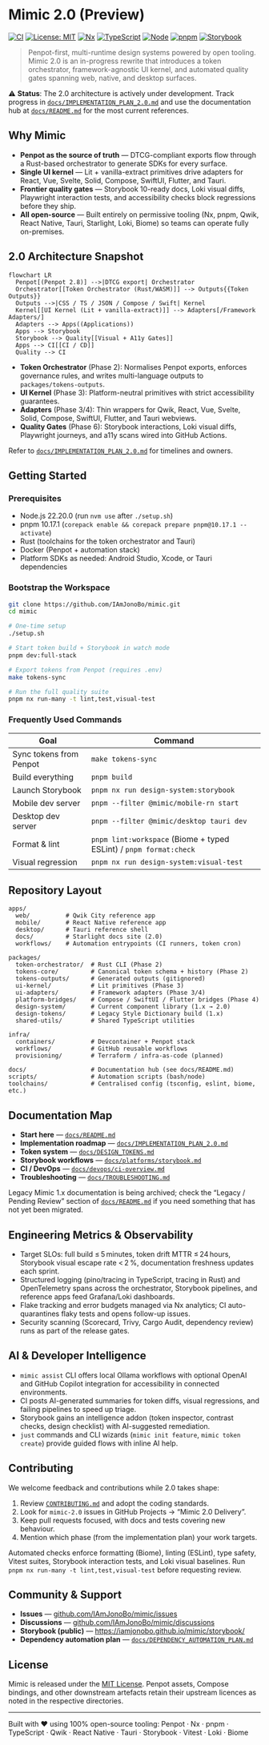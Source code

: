 # Mimic 2.0 (Preview)

[![CI](https://github.com/IAmJonoBo/mimic/workflows/CI/badge.svg)](https://github.com/IAmJonoBo/mimic/actions)
[![License: MIT](https://img.shields.io/badge/License-MIT-yellow.svg)](https://opensource.org/licenses/MIT)
[![Nx](https://img.shields.io/badge/built%20with-Nx-21.6-blue)](https://nx.dev)
[![TypeScript](https://img.shields.io/badge/TypeScript-5.9.3-blue)](https://www.typescriptlang.org/)
[![Node](https://img.shields.io/badge/Node-22.20.0-green)](https://nodejs.org/)
[![pnpm](https://img.shields.io/badge/pnpm-10.17.1-orange)](https://pnpm.io/)
[![Storybook](https://img.shields.io/badge/Storybook-9.1.9-ff4785)](https://storybook.js.org/)

> Penpot-first, multi-runtime design systems powered by open tooling. Mimic 2.0 is an in-progress
> rewrite that introduces a token orchestrator, framework-agnostic UI kernel, and automated quality
> gates spanning web, native, and desktop surfaces.

⚠️ **Status**: The 2.0 architecture is actively under development. Track progress in
[`docs/IMPLEMENTATION_PLAN_2.0.md`](docs/IMPLEMENTATION_PLAN_2.0.md) and use the documentation hub at
[`docs/README.md`](docs/README.md) for the most current references.

## Why Mimic

- **Penpot as the source of truth** — DTCG-compliant exports flow through a Rust-based orchestrator to
  generate SDKs for every surface.
- **Single UI kernel** — Lit + vanilla-extract primitives drive adapters for React, Vue, Svelte, Solid,
  Compose, SwiftUI, Flutter, and Tauri.
- **Frontier quality gates** — Storybook 10-ready docs, Loki visual diffs, Playwright interaction tests,
  and accessibility checks block regressions before they ship.
- **All open-source** — Built entirely on permissive tooling (Nx, pnpm, Qwik, React Native, Tauri,
  Starlight, Loki, Biome) so teams can operate fully on-premises.

## 2.0 Architecture Snapshot

```mermaid
flowchart LR
  Penpot[(Penpot 2.8)] -->|DTCG export| Orchestrator
  Orchestrator[[Token Orchestrator (Rust/WASM)]] --> Outputs{{Token Outputs}}
  Outputs -->|CSS / TS / JSON / Compose / Swift| Kernel
  Kernel[[UI Kernel (Lit + vanilla-extract)]] --> Adapters[/Framework Adapters/]
  Adapters --> Apps((Applications))
  Apps --> Storybook
  Storybook --> Quality[[Visual + A11y Gates]]
  Apps --> CI[[CI / CD]]
  Quality --> CI
```

- **Token Orchestrator** (Phase 2): Normalises Penpot exports, enforces governance rules, and writes
  multi-language outputs to `packages/tokens-outputs`.
- **UI Kernel** (Phase 3): Platform-neutral primitives with strict accessibility guarantees.
- **Adapters** (Phase 3/4): Thin wrappers for Qwik, React, Vue, Svelte, Solid, Compose, SwiftUI, Flutter,
  and Tauri webviews.
- **Quality Gates** (Phase 6): Storybook interactions, Loki visual diffs, Playwright journeys, and a11y
  scans wired into GitHub Actions.

Refer to [`docs/IMPLEMENTATION_PLAN_2.0.md`](docs/IMPLEMENTATION_PLAN_2.0.md) for timelines and owners.

## Getting Started

### Prerequisites

- Node.js 22.20.0 (run `nvm use` after `./setup.sh`)
- pnpm 10.17.1 (`corepack enable && corepack prepare pnpm@10.17.1 --activate`)
- Rust (toolchains for the token orchestrator and Tauri)
- Docker (Penpot + automation stack)
- Platform SDKs as needed: Android Studio, Xcode, or Tauri dependencies

### Bootstrap the Workspace

```bash
git clone https://github.com/IAmJonoBo/mimic.git
cd mimic

# One-time setup
./setup.sh

# Start token build + Storybook in watch mode
pnpm dev:full-stack

# Export tokens from Penpot (requires .env)
make tokens-sync

# Run the full quality suite
pnpm nx run-many -t lint,test,visual-test
```

### Frequently Used Commands

| Goal                    | Command                                                            |
| ----------------------- | ------------------------------------------------------------------ |
| Sync tokens from Penpot | `make tokens-sync`                                                 |
| Build everything        | `pnpm build`                                                       |
| Launch Storybook        | `pnpm nx run design-system:storybook`                              |
| Mobile dev server       | `pnpm --filter @mimic/mobile-rn start`                             |
| Desktop dev server      | `pnpm --filter @mimic/desktop tauri dev`                           |
| Format & lint           | `pnpm lint:workspace` (Biome + typed ESLint) / `pnpm format:check` |
| Visual regression       | `pnpm nx run design-system:visual-test`                            |

## Repository Layout

```text
apps/
  web/          # Qwik City reference app
  mobile/       # React Native reference app
  desktop/      # Tauri reference shell
  docs/         # Starlight docs site (2.0)
  workflows/    # Automation entrypoints (CI runners, token cron)

packages/
  token-orchestrator/  # Rust CLI (Phase 2)
  tokens-core/         # Canonical token schema + history (Phase 2)
  tokens-outputs/      # Generated outputs (gitignored)
  ui-kernel/           # Lit primitives (Phase 3)
  ui-adapters/         # Framework adapters (Phase 3/4)
  platform-bridges/    # Compose / SwiftUI / Flutter bridges (Phase 4)
  design-system/       # Current component library (1.x → 2.0)
  design-tokens/       # Legacy Style Dictionary build (1.x)
  shared-utils/        # Shared TypeScript utilities

infra/
  containers/          # Devcontainer + Penpot stack
  workflows/           # GitHub reusable workflows
  provisioning/        # Terraform / infra-as-code (planned)

docs/                  # Documentation hub (see docs/README.md)
scripts/               # Automation scripts (bash/node)
toolchains/            # Centralised config (tsconfig, eslint, biome, etc.)
```

## Documentation Map

- **Start here** — [`docs/README.md`](docs/README.md)
- **Implementation roadmap** — [`docs/IMPLEMENTATION_PLAN_2.0.md`](docs/IMPLEMENTATION_PLAN_2.0.md)
- **Token system** — [`docs/DESIGN_TOKENS.md`](docs/DESIGN_TOKENS.md)
- **Storybook workflows** — [`docs/platforms/storybook.md`](docs/platforms/storybook.md)
- **CI / DevOps** — [`docs/devops/ci-overview.md`](docs/devops/ci-overview.md)
- **Troubleshooting** — [`docs/TROUBLESHOOTING.md`](docs/TROUBLESHOOTING.md)

Legacy Mimic 1.x documentation is being archived; check the “Legacy / Pending Review” section of
[`docs/README.md`](docs/README.md) if you need something that has not yet been migrated.

## Engineering Metrics & Observability

- Target SLOs: full build ≤ 5 minutes, token drift MTTR ≤ 24 hours, Storybook visual escape rate < 2 %,
  documentation freshness updates each sprint.
- Structured logging (pino/tracing in TypeScript, tracing in Rust) and OpenTelemetry spans across the
  orchestrator, Storybook pipelines, and reference apps feed Grafana/Loki dashboards.
- Flake tracking and error budgets managed via Nx analytics; CI auto-quarantines flaky tests and opens
  follow-up issues.
- Security scanning (Scorecard, Trivy, Cargo Audit, dependency review) runs as part of the release
  gates.

## AI & Developer Intelligence

- `mimic assist` CLI offers local Ollama workflows with optional OpenAI and GitHub Copilot integration for
  accessibility in connected environments.
- CI posts AI-generated summaries for token diffs, visual regressions, and failing pipelines to speed up
  triage.
- Storybook gains an intelligence addon (token inspector, contrast checks, design checklist) with
  AI-suggested remediation.
- `just` commands and CLI wizards (`mimic init feature`, `mimic token create`) provide guided flows with
  inline AI help.

## Contributing

We welcome feedback and contributions while 2.0 takes shape:

1. Review [`CONTRIBUTING.md`](CONTRIBUTING.md) and adopt the coding standards.
2. Look for `mimic-2.0` issues in GitHub Projects → “Mimic 2.0 Delivery”.
3. Keep pull requests focused, with docs and tests covering new behaviour.
4. Mention which phase (from the implementation plan) your work targets.

Automated checks enforce formatting (Biome), linting (ESLint), type safety, Vitest suites, Storybook
interaction tests, and Loki visual baselines. Run `pnpm nx run-many -t lint,test,visual-test` before
requesting review.

## Community & Support

- **Issues** — [github.com/IAmJonoBo/mimic/issues](https://github.com/IAmJonoBo/mimic/issues)
- **Discussions** — [github.com/IAmJonoBo/mimic/discussions](https://github.com/IAmJonoBo/mimic/discussions)
- **Storybook (public)** — <https://iamjonobo.github.io/mimic/storybook/>
- **Dependency automation plan** — [`docs/DEPENDENCY_AUTOMATION_PLAN.md`](docs/DEPENDENCY_AUTOMATION_PLAN.md)

## License

Mimic is released under the [MIT License](LICENSE). Penpot assets, Compose bindings, and other
downstream artefacts retain their upstream licences as noted in the respective directories.

---

Built with ❤️ using 100% open-source tooling: Penpot · Nx · pnpm · TypeScript · Qwik · React Native ·
Tauri · Storybook · Vitest · Loki · Biome

